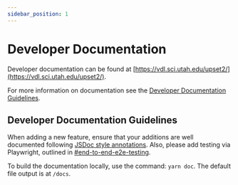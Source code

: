 ```yaml
---
sidebar_position: 1
---
```


# Developer Documentation

Developer documentation can be found at [https://vdl.sci.utah.edu/upset2/](https://vdl.sci.utah.edu/upset2/).

For more information on documentation see the [Developer Documentation Guidelines](#developer-documentation-guidelines).

## Developer Documentation Guidelines

When adding a new feature, ensure that your additions are well documented following [JSDoc style annotations](https://www.typescriptlang.org/docs/handbook/jsdoc-supported-types.html). Also, please add testing via Playwright, outlined in [#end-to-end-e2e-testing](./local-development.md#end-to-end-e2e-testing).

To build the documentation locally, use the command: `yarn doc`. The default file output is at `/docs`.
